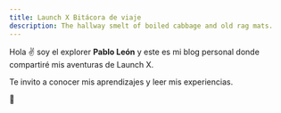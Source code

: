 ```yaml
---
title: Launch X Bitácora de viaje
description: The hallway smelt of boiled cabbage and old rag mats.
---
```


Hola ✌️  soy el explorer **Pablo León** y este es mi blog personal donde compartiré mis aventuras de Launch X.

Te invito a conocer mis aprendizajes y leer mis experiencias.

🚀
